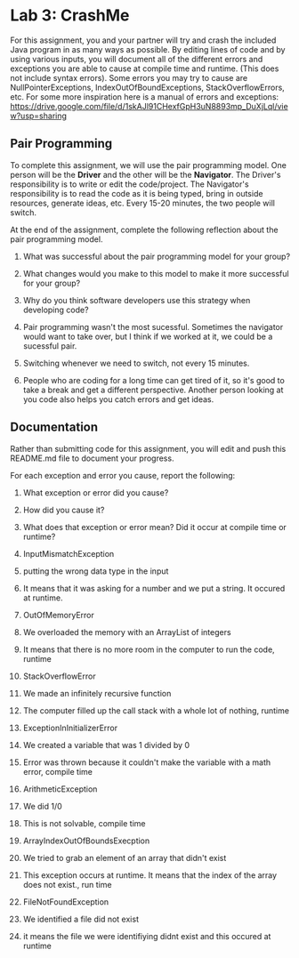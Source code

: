 # Lab 3: CrashMe

For this assignment, you and your partner will try and crash the included Java program in as many ways as possible. By editing lines of code and by using various inputs, you will document all of the different errors and exceptions you are able to cause at compile time and runtime. (This does not include syntax errors). Some errors you may try to cause are NullPointerExceptions, IndexOutOfBoundExceptions, StackOverflowErrors, etc. For some more inspiration here is a manual of errors and exceptions: https://drive.google.com/file/d/1skAJl91CHexfGpH3uN8893mp_DuXjLql/view?usp=sharing

## Pair Programming
To complete this assignment, we will use the pair programming model. One person will be the **Driver** and the other will be the **Navigator**. The Driver's responsibility is to write or edit the code/project. The Navigator's responsibility is to read the code as it is being typed, bring in outside resources, generate ideas, etc. Every 15-20 minutes, the two people will switch.  

At the end of the assignment, complete the following reflection about the pair programming model.
1. What was successful about the pair programming model for your group?
2. What changes would you make to this model to make it more successful for your group?
3. Why do you think software developers use this strategy when developing code?

1. Pair programming wasn't the most sucessful. Sometimes the navigator would want to take over, but I think if we worked at it, we could be a sucessful pair.
2. Switching whenever we need to switch, not every 15 minutes.
3. People who are coding for a long time can get tired of it, so it's good to take a break and get a different perspective. Another person looking at you code also helps you catch errors and get ideas.

## Documentation
Rather than submitting code for this assignment, you will edit and push this README.md file to document your progress.

For each exception and error you cause, report the following:
1. What exception or error did you cause?
2. How did you cause it?
3. What does that exception or error mean? Did it occur at compile time or runtime?

1. InputMismatchException
2. putting the wrong data type in the input
3. It means that it was asking for a number and we put a string. It occured at runtime.

1. OutOfMemoryError
2. We overloaded the memory with an ArrayList of integers
3. It means that there is no more room in the computer to run the code, runtime

1. StackOverflowError
2. We made an infinitely recursive function
3. The computer filled up the call stack with a whole lot of nothing, runtime

1. ExceptionInInitializerError
2. We created a variable that was 1 divided by 0 
3. Error was thrown because it couldn't make the variable with a math error, compile time

1. ArithmeticException
2. We did 1/0
3. This is not solvable, compile time

1. ArrayIndexOutOfBoundsExecption
2. We tried to grab an element of an array that didn't exist
3. This exception occurs at runtime. It means that the index of the array does not exist., run time

1. FileNotFoundException
2. We identified a file did not exist
3. it means the file we were identifiying didnt exist and this occured at runtime